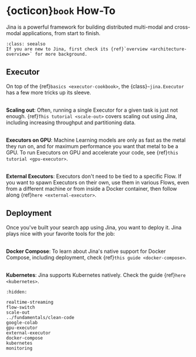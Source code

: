 # {octicon}`book` How-To

Jina is a powerful framework for building distributed multi-modal and cross-modal applications, from start to finish.

```{admonition} See Also
:class: seealso
If you are new to Jina, first check its {ref}`overview <architecture-overview>` for more background.
```

## Executor

On top of the {ref}`basics <executor-cookbook>`, the {class}`~jina.Executor` has a few more tricks up its sleeve.

\
**Scaling out**: Often, running a single Executor for a given task is just not enough. 
{ref}`This tutorial <scale-out>` covers
scaling out using Jina, including increasing throughput and partitioning data.


\
**Executors on GPU**: Machine Learning models are only as fast as the metal they run on, and for maximum performance you
want that metal to be a GPU. To run Executors on GPU and accelerate your code, see
{ref}`this tutorial <gpu-executor>`.

\
**External Executors**: Executors don't need to be tied to a specific Flow. If you want to spawn Executors on
their own, use them in various Flows, even from a different machine or from inside a Docker container, then follow along
{ref}`here <external-executor>`.


## Deployment

Once you've built your search app using Jina, you want to deploy it. Jina plays nice with your
favorite tools for the job:

\
**Docker Compose**: To learn about Jina's native support for Docker Compose, including deployment, 
check {ref}`this guide <docker-compose>`.

\
**Kubernetes**: Jina supports Kubernetes natively. Check the guide {ref}`here <kubernetes>`.


```{toctree}
:hidden:

realtime-streaming
flow-switch
scale-out
../fundamentals/clean-code
google-colab
gpu-executor
external-executor
docker-compose
kubernetes
monitoring
```
